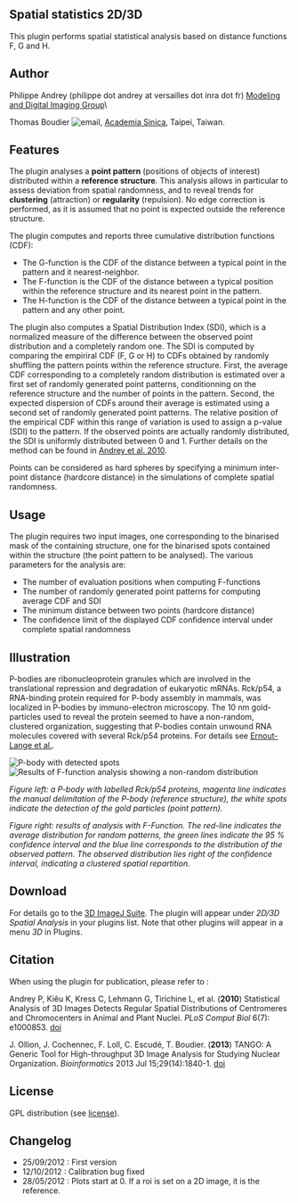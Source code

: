 ## Spatial statistics 2D/3D

This plugin performs spatial statistical analysis based on distance
functions F, G and H.

## Author

Philippe Andrey (philippe dot andrey at versailles dot inra dot fr)
[Modeling and Digital Imaging
Group](http://www-ijpb.versailles.inra.fr/en/bc/equipes/modelisation-imagerie/index.html)\

Thomas Boudier ![email](/plugin/stacks/3d_ij_suite/email.png), [Academia
Sinica](http://www.imb.sinica.edu.tw/en/), Taipei, Taiwan.

## Features

The plugin analyses a **point pattern** (positions of objects of
interest) distributed within a **reference structure**. This analysis
allows in particular to assess deviation from spatial randomness, and to
reveal trends for **clustering** (attraction) or **regularity**
(repulsion). No edge correction is performed, as it is assumed that no
point is expected outside the reference structure.

The plugin computes and reports three cumulative distribution functions
(CDF):

-   The G-function is the CDF of the distance between a typical point in
    the pattern and it nearest-neighbor.
-   The F-function is the CDF of the distance between a typical position
    within the reference structure and its nearest point in the pattern.
-   The H-function is the CDF of the distance between a typical point in
    the pattern and any other point.

The plugin also computes a Spatial Distribution Index (SDI), which is a
normalized measure of the difference between the observed point
distribution and a completely random one. The SDI is computed by
comparing the empiriral CDF (F, G or H) to CDFs obtained by randomly
shuffling the pattern points within the reference structure. First, the
average CDF corresponding to a completely random distribution is
estimated over a first set of randomly generated point patterns,
conditionning on the reference structure and the number of points in the
pattern. Second, the expected dispersion of CDFs around their average is
estimated using a second set of randomly generated point patterns. The
relative position of the empirical CDF within this range of variation is
used to assign a p-value (SDI) to the pattern. If the observed points
are actually randomly distributed, the SDI is uniformly distributed
between 0 and 1. Further details on the method can be found in [Andrey
et al.
2010](http://www.ploscompbiol.org/article/info%3Adoi%2F10.1371%2Fjournal.pcbi.1000853).

Points can be considered as hard spheres by specifying a minimum
inter-point distance (hardcore distance) in the simulations of complete
spatial randomness.

## Usage

The plugin requires two input images, one corresponding to the binarised
mask of the containing structure, one for the binarised spots contained
within the structure (the point pattern to be analysed). The various
parameters for the analysis are:

-   The number of evaluation positions when computing F-functions
-   The number of randomly generated point patterns for computing
    average CDF and SDI
-   The minimum distance between two points (hardcore distance)
-   The confidence limit of the displayed CDF confidence interval under
    complete spatial randomness

## Illustration

P-bodies are ribonucleoprotein granules which are involved in the
translational repression and degradation of eukaryotic mRNAs. Rck/p54, a
RNA-binding protein required for P-body assembly in mammals, was
localized in P-bodies by immuno-electron microscopy. The 10 nm
gold-particles used to reveal the protein seemed to have a non-random,
clustered organization, suggesting that P-bodies contain unwound RNA
molecules covered with several Rck/p54 proteins. For details see
[Ernout-Lange et al.](http://www.ncbi.nlm.nih.gov/pubmed/22836354).

![P-body with detected spots](/{{/plugin/stacks/3d_ij_suite/p-body.png)
![Results of F-function analysis showing a non-random
distribution](/plugin/stacks/3d_ij_suite/fhisto.png)

*Figure left: a P-body with labelled Rck/p54 proteins, magenta line
indicates the manual delimitation of the P-body (reference structure),
the white spots indicate the detection of the gold particles (point
pattern).*

*Figure right: results of analysis with F-Function. The red-line
indicates the average distribution for random patterns, the green lines
indicate the 95 % confidence interval and the blue line corresponds to
the distribution of the observed pattern. The observed distribution lies
right of the confidence interval, indicating a clustered spatial
repartition.*

## Download

For details go to the [3D ImageJ
Suite](/plugin/stacks/3d_ij_suite/start). The plugin will appear under
*2D/3D Spatial Analysis* in your plugins list. Note that other plugins
will appear in a menu *3D* in Plugins.

## Citation

When using the plugin for publication, please refer to :

Andrey P, Kiêu K, Kress C, Lehmann G, Tirichine L, et al. (**2010**)
Statistical Analysis of 3D Images Detects Regular Spatial Distributions
of Centromeres and Chromocenters in Animal and Plant Nuclei. *PLoS
Comput Biol* 6(7): e1000853.
[doi](http://dx.doi.org/10.1371/journal.pcbi.1000853)

J. Ollion, J. Cochennec, F. Loll, C. Escudé, T. Boudier. (**2013**)
TANGO: A Generic Tool for High-throughput 3D Image Analysis for Studying
Nuclear Organization. *Bioinformatics* 2013 Jul 15;29(14):1840-1.
[doi](http://dx.doi.org/10.1093/bioinformatics/btt276)

## License

GPL distribution (see [license](http://www.cecill.info/index.en.html)).

## Changelog

-   25/09/2012 : First version
-   12/10/2012 : Calibration bug fixed
-   28/05/2012 : Plots start at 0. If a roi is set on a 2D image, it is
    the reference.
